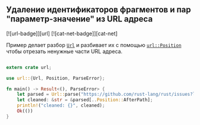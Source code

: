 ## Удаление идентификаторов фрагментов и пар "параметр-значение" из URL адреса

[![url-badge]][url] [![cat-net-badge]][cat-net]

Пример делает разбор [`Url`](https://docs.rs/url/*/url/struct.Url.html) и разбивает их с помощью [`url::Position`](https://docs.rs/url/*/url/enum.Position.html) чтобы отрезать ненужные части URL адреса.

```rust

extern crate url;

use url::{Url, Position, ParseError};

fn main() -> Result<(), ParseError> {
    let parsed = Url::parse("https://github.com/rust-lang/rust/issues?labels=E-easy&state=open")?;
    let cleaned: &str = &parsed[..Position::AfterPath];
    println!("cleaned: {}", cleaned);
    Ok(())
}
```


